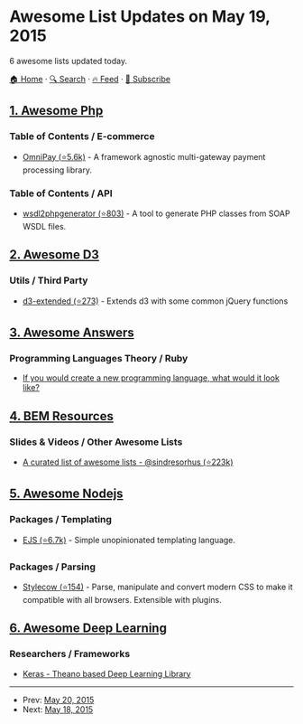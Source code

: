 # Awesome List Updates on May 19, 2015

6 awesome lists updated today.

[🏠 Home](/README.md) · [🔍 Search](https://test.trackawesomelist.com/search/) · [🔥 Feed](https://test.trackawesomelist.com/feed.xml) · [📮 Subscribe](https://trackawesomelist.us17.list-manage.com/subscribe?u=d2f0117aa829c83a63ec63c2f&id=36a103854c)



## [1. Awesome Php](/content/ziadoz/awesome-php/README.md)

### Table of Contents / E-commerce

*   [OmniPay (⭐5.6k)](https://github.com/thephpleague/omnipay) - A framework agnostic multi-gateway payment processing library.

### Table of Contents / API

*   [wsdl2phpgenerator (⭐803)](https://github.com/wsdl2phpgenerator/wsdl2phpgenerator) - A tool to generate PHP classes from SOAP WSDL files.

## [2. Awesome D3](/content/wbkd/awesome-d3/README.md)

### Utils / Third Party

*   [d3-extended (⭐273)](https://github.com/wbkd/d3-extended) - Extends d3 with some common jQuery functions

## [3. Awesome Answers](/content/cyberglot/awesome-answers/README.md)

### Programming Languages Theory / Ruby

*   [If you would create a new programming language, what would it look like?](http://qr.ae/fgPsq)

## [4. BEM Resources](/content/sturobson/BEM-resources/README.md)

### Slides & Videos / Other Awesome Lists

*   [A curated list of awesome lists - @sindresorhus (⭐223k)](https://github.com/sindresorhus/awesome)

## [5. Awesome Nodejs](/content/sindresorhus/awesome-nodejs/README.md)

### Packages / Templating

*   [EJS (⭐6.7k)](https://github.com/mde/ejs) - Simple unopinionated templating language.

### Packages / Parsing

*   [Stylecow (⭐154)](https://github.com/stylecow/stylecow) - Parse, manipulate and convert modern CSS to make it compatible with all browsers. Extensible with plugins.

## [6. Awesome Deep Learning](/content/ChristosChristofidis/awesome-deep-learning/README.md)

### Researchers / Frameworks

*   [Keras - Theano based Deep Learning Library](http://keras.io)

---

- Prev: [May 20, 2015](/content/2015/05/20/README.md)
- Next: [May 18, 2015](/content/2015/05/18/README.md)